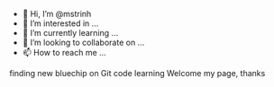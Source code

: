 - 👋 Hi, I’m @mstrinh
- 👀 I’m interested in ...
- 🌱 I’m currently learning ...
- 💞️ I’m looking to collaborate on ...
- 📫 How to reach me ...

<!---
mstrinh/mstrinh is a ✨ special ✨ repository because its `README.md` (this file) appears on your GitHub profile.
You can click the Preview link to take a look at your changes.
--->
finding new bluechip on Git
code learning
Welcome my page, thanks
